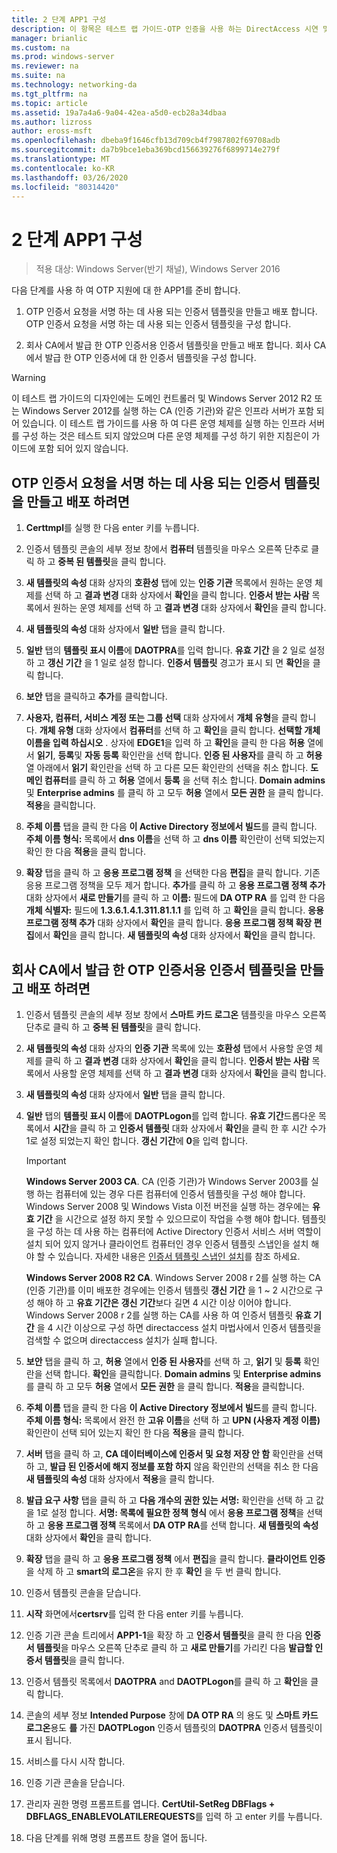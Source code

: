 ```yaml
---
title: 2 단계 APP1 구성
description: 이 항목은 테스트 랩 가이드-OTP 인증을 사용 하는 DirectAccess 시연 및 Windows Server 2016에 대 한 RSA SecurID의 일부입니다.
manager: brianlic
ms.custom: na
ms.prod: windows-server
ms.reviewer: na
ms.suite: na
ms.technology: networking-da
ms.tgt_pltfrm: na
ms.topic: article
ms.assetid: 19a7a4a6-9a04-42ea-a5d0-ecb28a34dbaa
ms.author: lizross
author: eross-msft
ms.openlocfilehash: dbeba9f1646cfb13d709cb4f7987802f69708adb
ms.sourcegitcommit: da7b9bce1eba369bcd156639276f6899714e279f
ms.translationtype: MT
ms.contentlocale: ko-KR
ms.lasthandoff: 03/26/2020
ms.locfileid: "80314420"
---
```

# <a name="step-2-configure-app1"></a>2 단계 APP1 구성

>적용 대상: Windows Server(반기 채널), Windows Server 2016

다음 단계를 사용 하 여 OTP 지원에 대 한 APP1를 준비 합니다.  
  
1. OTP 인증서 요청을 서명 하는 데 사용 되는 인증서 템플릿을 만들고 배포 합니다. OTP 인증서 요청을 서명 하는 데 사용 되는 인증서 템플릿을 구성 합니다.  
  
2. 회사 CA에서 발급 한 OTP 인증서용 인증서 템플릿을 만들고 배포 합니다. 회사 CA에서 발급 한 OTP 인증서에 대 한 인증서 템플릿을 구성 합니다.  
  
> [!WARNING]  
> 이 테스트 랩 가이드의 디자인에는 도메인 컨트롤러 및 Windows Server 2012 R2 또는 Windows Server 2012를 실행 하는 CA (인증 기관)와 같은 인프라 서버가 포함 되어 있습니다. 이 테스트 랩 가이드를 사용 하 여 다른 운영 체제를 실행 하는 인프라 서버를 구성 하는 것은 테스트 되지 않았으며 다른 운영 체제를 구성 하기 위한 지침은이 가이드에 포함 되어 있지 않습니다.  
  
## <a name="to-create-and-deploy-a-certificate-template-used-to-sign-otp-certificate-requests"></a><a name="DAOTPRA"></a>OTP 인증서 요청을 서명 하는 데 사용 되는 인증서 템플릿을 만들고 배포 하려면  
  
1.  **Certtmpl**를 실행 한 다음 enter 키를 누릅니다.  
  
2.  인증서 템플릿 콘솔의 세부 정보 창에서 **컴퓨터** 템플릿을 마우스 오른쪽 단추로 클릭 하 고 **중복 된 템플릿**을 클릭 합니다.  
  
3.  **새 템플릿의 속성** 대화 상자의 **호환성** 탭에 있는 **인증 기관** 목록에서 원하는 운영 체제를 선택 하 고 **결과 변경** 대화 상자에서 **확인**을 클릭 합니다. **인증서 받는 사람** 목록에서 원하는 운영 체제를 선택 하 고 **결과 변경** 대화 상자에서 **확인**을 클릭 합니다.  
  
4.  **새 템플릿의 속성** 대화 상자에서 **일반** 탭을 클릭 합니다.  
  
5.  **일반** 탭의 **템플릿 표시 이름**에 **DAOTPRA**를 입력 합니다. **유효 기간** 을 2 일로 설정 하 고 **갱신 기간** 을 1 일로 설정 합니다. **인증서 템플릿** 경고가 표시 되 면 **확인**을 클릭 합니다.  
  
6.  **보안** 탭을 클릭하고 **추가**를 클릭합니다.  
  
7.  **사용자, 컴퓨터, 서비스 계정 또는 그룹 선택** 대화 상자에서 **개체 유형**을 클릭 합니다. **개체 유형** 대화 상자에서 **컴퓨터**를 선택 하 고 **확인**을 클릭 합니다. **선택할 개체 이름을 입력 하십시오** . 상자에 **EDGE1**을 입력 하 고 **확인**을 클릭 한 다음 **허용** 열에서 **읽기**, **등록**및 **자동 등록** 확인란을 선택 합니다. **인증 된 사용자**를 클릭 하 고 **허용** 열 아래에서 **읽기** 확인란을 선택 하 고 다른 모든 확인란의 선택을 취소 합니다. **도메인 컴퓨터**를 클릭 하 고 **허용** 열에서 **등록** 을 선택 취소 합니다. **Domain admins** 및 **Enterprise admins** 를 클릭 하 고 모두 **허용** 열에서 **모든 권한** 을 클릭 합니다. **적용**을 클릭합니다.  
  
8.  **주체 이름** 탭을 클릭 한 다음 **이 Active Directory 정보에서 빌드**를 클릭 합니다. **주체 이름 형식:** 목록에서 **dns 이름**을 선택 하 고 **dns 이름** 확인란이 선택 되었는지 확인 한 다음 **적용**을 클릭 합니다.  
  
9. **확장** 탭을 클릭 하 고 **응용 프로그램 정책** 을 선택한 다음 **편집**을 클릭 합니다. 기존 응용 프로그램 정책을 모두 제거 합니다. **추가**를 클릭 하 고 **응용 프로그램 정책 추가** 대화 상자에서 **새로 만들기**를 클릭 하 고 **이름:** 필드에 **DA OTP RA** 를 입력 한 다음 **개체 식별자:** 필드에 **1.3.6.1.4.1.311.81.1.1** 를 입력 하 고 **확인**을 클릭 합니다. **응용 프로그램 정책 추가** 대화 상자에서 **확인**을 클릭 합니다. **응용 프로그램 정책 확장 편집**에서 **확인**을 클릭 합니다. **새 템플릿의 속성** 대화 상자에서 **확인**을 클릭 합니다.  
  
## <a name="to-create-and-deploy-a-certificate-template-for-otp-certificates-issued-by-the-corporate-ca"></a><a name="DAOTPLogon"></a>회사 CA에서 발급 한 OTP 인증서용 인증서 템플릿을 만들고 배포 하려면  
  
1.  인증서 템플릿 콘솔의 세부 정보 창에서 **스마트 카드 로그온** 템플릿을 마우스 오른쪽 단추로 클릭 하 고 **중복 된 템플릿**을 클릭 합니다.  
  
2.  **새 템플릿의 속성** 대화 상자의 **인증 기관** 목록에 있는 **호환성** 탭에서 사용할 운영 체제를 클릭 하 고 **결과 변경** 대화 상자에서 **확인**을 클릭 합니다. **인증서 받는 사람** 목록에서 사용할 운영 체제를 선택 하 고 **결과 변경** 대화 상자에서 **확인**을 클릭 합니다.  
  
3.  **새 템플릿의 속성** 대화 상자에서 **일반** 탭을 클릭 합니다.  
  
4.  **일반** 탭의 **템플릿 표시 이름**에 **DAOTPLogon**를 입력 합니다. **유효 기간**드롭다운 목록에서 **시간**을 클릭 하 고 **인증서 템플릿** 대화 상자에서 **확인**을 클릭 한 후 시간 수가 1로 설정 되었는지 확인 합니다. **갱신 기간**에 **0**을 입력 합니다.  
  
    > [!IMPORTANT]  
    > **Windows Server 2003 CA**. CA (인증 기관)가 Windows Server 2003를 실행 하는 컴퓨터에 있는 경우 다른 컴퓨터에 인증서 템플릿을 구성 해야 합니다. Windows Server 2008 및 Windows Vista 이전 버전을 실행 하는 경우에는 **유효 기간** 을 시간으로 설정 하지 못할 수 있으므로이 작업을 수행 해야 합니다. 템플릿을 구성 하는 데 사용 하는 컴퓨터에 Active Directory 인증서 서비스 서버 역할이 설치 되어 있지 않거나 클라이언트 컴퓨터인 경우 인증서 템플릿 스냅인을 설치 해야 할 수 있습니다. 자세한 내용은 [인증서 템플릿 스냅인 설치](https://technet.microsoft.com/library/cc732445.aspx)를 참조 하세요.  
    >   
    > **Windows Server 2008 R2 CA**. Windows Server 2008 r 2를 실행 하는 CA (인증 기관)를 이미 배포한 경우에는 인증서 템플릿 **갱신 기간** 을 1 ~ 2 시간으로 구성 해야 하 고 **유효 기간은** **갱신 기간**보다 길면 4 시간 이상 이어야 합니다. Windows Server 2008 r 2를 실행 하는 CA를 사용 하 여 인증서 템플릿 **유효 기간** 을 4 시간 이상으로 구성 하면 directaccess 설치 마법사에서 인증서 템플릿을 검색할 수 없으며 directaccess 설치가 실패 합니다.  
  
5.  **보안** 탭을 클릭 하 고, **허용** 열에서 **인증 된 사용자**를 선택 하 고, **읽기** 및 **등록** 확인란을 선택 합니다. **확인**을 클릭합니다. **Domain admins** 및 **Enterprise admins**를 클릭 하 고 모두 **허용** 열에서 **모든 권한** 을 클릭 합니다. **적용**을 클릭합니다.  
  
6.  **주체 이름** 탭을 클릭 한 다음 **이 Active Directory 정보에서 빌드**를 클릭 합니다. **주체 이름 형식:** 목록에서 완전 한 **고유 이름**을 선택 하 고 **UPN (사용자 계정 이름)** 확인란이 선택 되어 있는지 확인 한 다음 **적용**을 클릭 합니다.  
  
7.  **서버** 탭을 클릭 하 고, **CA 데이터베이스에 인증서 및 요청 저장 안 함** 확인란을 선택 하 고, **발급 된 인증서에 해지 정보를 포함 하지** 않음 확인란의 선택을 취소 한 다음 **새 템플릿의 속성** 대화 상자에서 **적용**을 클릭 합니다.  
  
8.  **발급 요구 사항** 탭을 클릭 하 고 **다음 개수의 권한 있는 서명:** 확인란을 선택 하 고 값을 1로 설정 합니다. **서명: 목록에 필요한 정책 형식** 에서 **응용 프로그램 정책**을 선택 하 고 **응용 프로그램 정책** 목록에서 **DA OTP RA**를 선택 합니다. **새 템플릿의 속성** 대화 상자에서 **확인**을 클릭 합니다.  
  
9. **확장** 탭을 클릭 하 고 **응용 프로그램 정책** 에서 **편집**을 클릭 합니다. **클라이언트 인증**을 삭제 하 고 **smart의 로그온**을 유지 한 후 **확인** 을 두 번 클릭 합니다.  
  
10. 인증서 템플릿 콘솔을 닫습니다.  
  
11. **시작** 화면에서**certsrv**를 입력 한 다음 enter 키를 누릅니다.  
  
12. 인증 기관 콘솔 트리에서 **APP1-1**을 확장 하 고 **인증서 템플릿**을 클릭 한 다음 **인증서 템플릿**을 마우스 오른쪽 단추로 클릭 하 고 **새로 만들기**를 가리킨 다음 **발급할 인증서 템플릿**을 클릭 합니다.  
  
13. 인증서 템플릿 목록에서 **DAOTPRA** and **DAOTPLogon**를 클릭 하 고 **확인**을 클릭 합니다.  
  
14. 콘솔의 세부 정보 **Intended Purpose** 창에 **DA OTP RA** 의 용도 및 **스마트 카드 로그온**용도 **를** 가진 **DAOTPLogon** 인증서 템플릿의 **DAOTPRA** 인증서 템플릿이 표시 됩니다.  
  
15. 서비스를 다시 시작 합니다.  
  
16. 인증 기관 콘솔을 닫습니다.  
  
17. 관리자 권한 명령 프롬프트를 엽니다. **CertUtil-SetReg DBFlags + DBFLAGS_ENABLEVOLATILEREQUESTS**를 입력 하 고 enter 키를 누릅니다.  
  
18. 다음 단계를 위해 명령 프롬프트 창을 열어 둡니다.  
  


